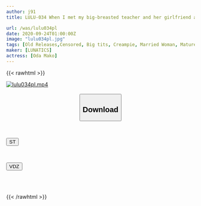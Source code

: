 ```yaml
---
author: j91
title: LULU-034 When I met my big-breasted teacher and her girlfriend again at a class reunion, she turned into a frustrated married woman and became even more sexy, so we, her former students, were crazy about creampieing her until the morning. Oda Mako

url: /was/lulu034pl
date: 2020-09-24T01:00:00Z
image: "lulu034pl.jpg"
tags: [Old Releases,Censored, Big tits, Creampie, Married Woman, Mature Woman, Promiscuity, Solowork]
maker: [LUNATICS]
actress: [Oda Mako]
---
```



{{< rawhtml >}}

<div class="video" data-videoid="7b7zgVXkKXc4a3">
    <a href="javascript:;">
        <img src="/was/lulu034pl/lulu034pl.jpg" width="WIDTH" height="HEIGHT" alt="lulu034pl.mp4" loading="lazy">
    </a>
</div>

<script type="text/javascript" src="https://j91.asia/asset/on-demand-st.js"></script>

<br>
  <link rel="stylesheet" href="https://j91.asia/asset/bs5.css">
  
  <center>
  <button class="btn btn-primary" type="button" data-bs-toggle="collapse" data-bs-target=".multi-collapse" aria-expanded="false" aria-controls="multiCollapseExample1 multiCollapseExample2"><h2>Download</h2></button></center>
</p>
<div class="row">
  <div class="col">
    <div class="collapse multi-collapse" id="multiCollapseExample1">
      <div class="card card-body">
	      	      <br>
<div class="buttons">  
<p><a href="https://streamtape.to/v/7b7zgVXkKXc4a3" target="_blank"><button class="btn-hover color-3"><i class="fa fa-download"></i> ST</button></a></p></div>
    </div>
  </div>
</div>
  <div class="col">
    <div class="collapse multi-collapse" id="multiCollapseExample2">
      <div class="card card-body">
	      <br>
<div class="buttons">
<p><a href="https://vidoza.net/0uzlkup6c9iy" target="_blank"><button class="btn-hover color-1"><i class="fa fa-download"></i> VDZ</button></a></p></div>
<br><br>
      </div>
    </div>
  </div>
</div>

{{< /rawhtml >}}